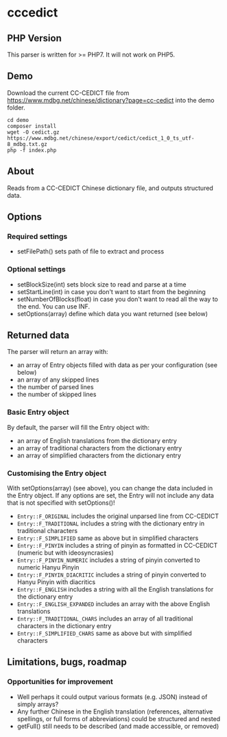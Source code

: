 # cccedict

## PHP Version
This parser is written for >= PHP7. It will not work on PHP5.

## Demo
Download the current CC-CEDICT file from https://www.mdbg.net/chinese/dictionary?page=cc-cedict into the demo folder.

```
cd demo
composer install
wget -O cedict.gz https://www.mdbg.net/chinese/export/cedict/cedict_1_0_ts_utf-8_mdbg.txt.gz
php -f index.php
```

## About
Reads from a CC-CEDICT Chinese dictionary file, and outputs structured data.

## Options

### Required settings
- setFilePath() sets path of file to extract and process

### Optional settings
- setBlockSize(int) sets block size to read and parse at a time
- setStartLine(int) in case you don't want to start from the beginning
- setNumberOfBlocks(float) in case you don't want to read all the way to the end. You can use INF.
- setOptions(array) define which data you want returned (see below)

## Returned data
The parser will return an array with:
- an array of Entry objects filled with data as per your configuration (see below)
- an array of any skipped lines
- the number of parsed lines
- the number of skipped lines

### Basic Entry object
By default, the parser will fill the Entry object with:
- an array of English translations from the dictionary entry
- an array of traditional characters from the dictionary entry
- an array of simplified characters from the dictionary entry

### Customising the Entry object
With setOptions(array) (see above), you can change the data included in the Entry object. If any options are set, the Entry will not include any data that is not specified with setOptions()!
- `Entry::F_ORIGINAL` includes the original unparsed line from CC-CEDICT
- `Entry::F_TRADITIONAL` includes a string with the dictionary entry in traditional characters
- `Entry::F_SIMPLIFIED` same as above but in simplified characters
- `Entry::F_PINYIN` includes a string of pinyin as formatted in CC-CEDICT (numeric but with ideosyncrasies)
- `Entry::F_PINYIN_NUMERIC` includes a string of pinyin converted to numeric Hanyu Pinyin
- `Entry::F_PINYIN_DIACRITIC` includes a string of pinyin converted to Hanyu Pinyin with diacritics
- `Entry::F_ENGLISH` includes a string with all the English translations for the dictionary entry
- `Entry::F_ENGLISH_EXPANDED` includes an array with the above English translations
- `Entry::F_TRADITIONAL_CHARS` includes an array of all traditional characters in the dictionary entry
- `Entry::F_SIMPLIFIED_CHARS` same as above but with simplified characters

## Limitations, bugs, roadmap

### Opportunities for improvement
- Well perhaps it could output various formats (e.g. JSON) instead of simply arrays?
- Any further Chinese in the English translation (references, alternative spellings, or full forms of abbreviations) could be structured and nested
- getFull() still needs to be described (and made accessible, or removed)

